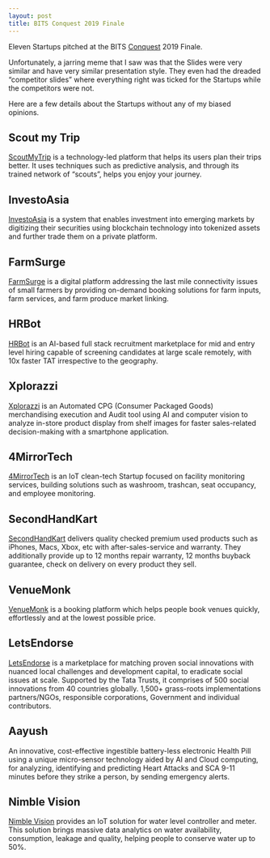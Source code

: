 ```yaml
---
layout: post
title: BITS Conquest 2019 Finale
---
```


Eleven Startups pitched at the BITS <a href="http://www.conquest.org.in">Conquest</a> 2019 Finale.

Unfortunately, a jarring meme that I saw was that the Slides were very similar and have very similar presentation style. They even had the dreaded “competitor slides” where everything right was ticked for the Startups while the competitors were not.

Here are a few details about the Startups without any of my biased opinions.

## Scout my Trip

<a href="https://scoutmytrip.com">ScoutMyTrip</a> is a technology-led platform that helps its users plan their trips better. It uses techniques such as predictive analysis, and through its trained network of “scouts”, helps you enjoy your journey.

## InvestoAsia

<a href="http://investoasia.com">InvestoAsia</a> is a system that enables investment into emerging markets by digitizing their securities using blockchain technology into tokenized assets and further trade them on a private platform.

## FarmSurge

<a href="https://www.farmsurge.com">FarmSurge</a> is a digital platform addressing the last mile connectivity issues of small farmers by providing on-demand booking solutions for farm inputs, farm services, and farm produce market linking.

## HRBot

<a href="https://hrbot.co">HRBot</a> is an AI-based full stack recruitment marketplace for mid and entry level hiring capable of screening candidates at large scale remotely, with 10x faster TAT irrespective to the geography.

## Xplorazzi

<a href="https://xplorazzi.com">Xplorazzi</a> is an Automated CPG (Consumer Packaged Goods) merchandising execution and Audit tool using AI and computer vision to analyze in-store product display from shelf images for faster sales-related decision-making with a smartphone application.

## 4MirrorTech

<a href="https://www.4mirrortech.com">4MirrorTech</a> is an IoT clean-tech Startup focused on facility monitoring services, building solutions such as washroom, trashcan, seat occupancy, and employee monitoring.

## SecondHandKart

<a href="https://www.secondhandkart.com">SecondHandKart</a> delivers quality checked premium used products such as iPhones, Macs, Xbox, etc with after-sales-service and warranty. They additionally provide up to 12 months repair warranty, 12 months buyback guarantee, check on delivery on every product they sell.

## VenueMonk

<a href="https://www.venuemonk.com">VenueMonk</a> is a booking platform which helps people book venues quickly, effortlessly and at the lowest possible price.

## LetsEndorse

<a href="https://www.letsendorse.com">LetsEndorse</a> is a marketplace for matching proven social innovations with nuanced local challenges and development capital, to eradicate social issues at scale. Supported by the Tata Trusts, it comprises of 500 social innovations from 40 countries globally. 1,500+ grass-roots implementations partners/NGOs, responsible corporations, Government and individual contributors.

## Aayush

An innovative, cost-effective ingestible battery-less electronic Health Pill using a unique micro-sensor technology aided by AI and Cloud computing, for analyzing, identifying and predicting Heart Attacks and SCA 9-11 minutes before they strike a person, by sending emergency alerts.

## Nimble Vision

<a href="http://www.nimblevision.in">Nimble Vision</a> provides an IoT solution for water level controller and meter. This solution brings massive data analytics on water availability, consumption, leakage and quality, helping people to conserve water up to 50%.
